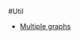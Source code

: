 #Util 

* [Multiple graphs](http://www.cookbook-r.com/Graphs/Multiple_graphs_on_one_page_(ggplot2)/)
